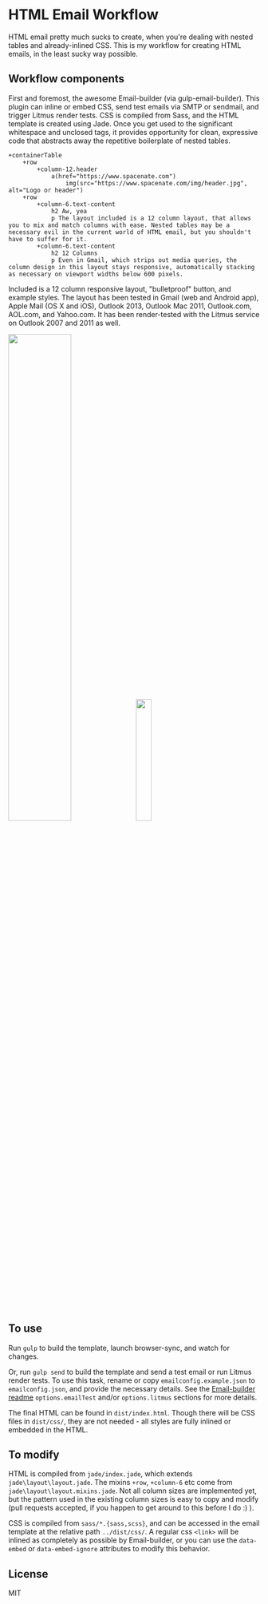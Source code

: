 # HTML Email Workflow

HTML email pretty much sucks to create, when you're dealing with nested tables and already-inlined CSS. This is my workflow for creating HTML emails, in the least sucky way possible.

## Workflow components

First and foremost, the awesome Email-builder (via gulp-email-builder). This plugin can inline or embed CSS, send test emails via SMTP or sendmail, and trigger Litmus render tests. CSS is compiled from Sass, and the HTML template is created using Jade. Once you get used to the significant whitespace and unclosed tags, it provides opportunity for clean, expressive code that abstracts away the repetitive boilerplate of nested tables.

    +containerTable
        +row
            +column-12.header
                a(href="https://www.spacenate.com")
                    img(src="https://www.spacenate.com/img/header.jpg", alt="Logo or header")
        +row
            +column-6.text-content
                h2 Aw, yea
                p The layout included is a 12 column layout, that allows you to mix and match columns with ease. Nested tables may be a necessary evil in the current world of HTML email, but you shouldn't have to suffer for it.
            +column-6.text-content
                h2 12 Columns
                p Even in Gmail, which strips out media queries, the column design in this layout stays responsive, automatically stacking as necessary on viewport widths below 600 pixels.

Included is a 12 column responsive layout, "bulletproof" button, and example styles. The layout has been tested in Gmail (web and Android app), Apple Mail (OS X and iOS), Outlook 2013, Outlook Mac 2011, Outlook.com, AOL.com, and Yahoo.com. It has been render-tested with the Litmus service on Outlook 2007 and 2011 as well.

<img src="https://www.spacenate.com/img/ew-full.png" style="width:50%">
<img src="https://www.spacenate.com/img/ew-narrow.png" style="width:25%">

## To use

Run `gulp` to build the template, launch browser-sync, and watch for changes.

Or, run `gulp send` to build the template and send a test email or run Litmus render tests. To use this task, rename or copy `emailconfig.example.json` to `emailconfig.json`, and provide the necessary details. See the [Email-builder readme](https://github.com/Email-builder/email-builder-core#options) `options.emailTest` and/or `options.litmus` sections for more details.

The final HTML can be found in `dist/index.html`. Though there will be CSS files in `dist/css/`, they are not needed - all styles are fully inlined or embedded in the HTML.

## To modify

HTML is compiled from `jade/index.jade`, which extends `jade\layout\layout.jade`. The mixins `+row`, `+column-6` etc come from `jade\layout\layout.mixins.jade`. Not all column sizes are implemented yet, but the pattern used in the existing column sizes is easy to copy and modify (pull requests accepted, if you happen to get around to this before I do :) ).

CSS is compiled from `sass/*.{sass,scss}`, and can be accessed in the email template at the relative path `../dist/css/`. A regular css `<link>` will be inlined as completely as possible by Email-builder, or you can use the `data-embed` or `data-embed-ignore` attributes to modify this behavior.

## License

MIT

